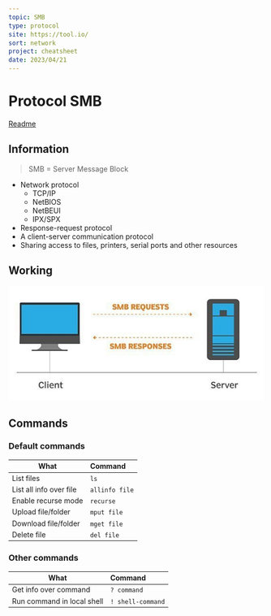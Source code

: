 ```yaml
---
topic: SMB
type: protocol
site: https://tool.io/
sort: network
project: cheatsheet
date: 2023/04/21
---
```


# Protocol SMB
[Readme](../README.md)
## Information

> SMB = Server Message Block

- Network protocol 
  - TCP/IP
  - NetBIOS
  - NetBEUI
  - IPX/SPX
- Response-request protocol
- A client-server communication protocol 
- Sharing access to files, printers, serial ports and other resources

## Working

![SMB working](../Images/SMB_Working.png)

## Commands
### Default commands

| What                    | Command            |
| ----------------------- | :----------------- |
| List files              | ```ls```           |
| List all info over file | ```allinfo file``` |
| Enable recurse mode     | ```recurse```      |
| Upload file/folder      | ```mput file```    |
| Download file/folder    | ```mget file```    |
| Delete file             | ```del file```     |

### Other commands
| What                       | Command               |
| -------------------------- | :-------------------- |
| Get info over command      | ```? command```       |
| Run command in local shell | ```! shell-command``` |